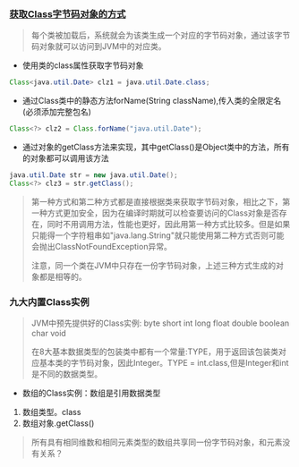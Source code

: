 ### [获取Class字节码对象的方式](https://blog.csdn.net/caidie_huang/article/details/52562757)
> 每个类被加载后，系统就会为该类生成一个对应的字节码对象，通过该字节码对象就可以访问到JVM中的对应类。

* 使用类的class属性获取字节码对象
```java
Class<java.util.Date> clz1 = java.util.Date.class;
``` 
* 通过Class类中的静态方法forName(String className),传入类的全限定名(必须添加完整包名)
```java
Class<?> clz2 = Class.forName("java.util.Date");
```
* 通过对象的getClass方法来实现，其中getClass()是Object类中的方法，所有的对象都可以调用该方法
```java
java.util.Date str = new java.util.Date();
Class<?> clz3 = str.getClass();
```
> 第一种方式和第二种方式都是直接根据类来获取字节码对象，相比之下，第一种方式更加安全，因为在编译时期就可以检查要访问的Class对象是否存在，同时不用调用方法，性能也更好，因此用第一种方式比较多。但是如果只能得一个字符粗串如"java.lang.String"就只能使用第二种方式否则可能会抛出ClassNotFoundException异常。<p>
注意，同一个类在JVM中只存在一份字节码对象，上述三种方式生成的对象都是相等的。

### 九大内置Class实例
> JVM中预先提供好的Class实例: byte short int long float double boolean char void<p>
在8大基本数据类型的包装类中都有一个常量:TYPE，用于返回该包装类对应基本类的字节码对象，因此Integer。TYPE = int.class,但是Integer和int是不同的数据类型。

* 数组的Class实例：数组是引用数据类型
1. 数组类型。class
2. 数组对象.getClass()
> 所有具有相同维数和相同元素类型的数组共享同一份字节码对象，和元素没有关系？